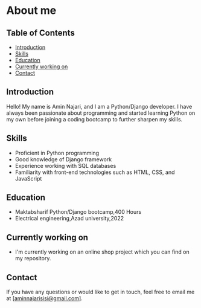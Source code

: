 # About me

## Table of Contents

- [Introduction](#introduction)
- [Skills](#skills)
- [Education](#education)
- [Currently working on](#currently-working-on)
- [Contact](#contact)

## Introduction
Hello! My name is Amin Najari, and I am a  Python/Django developer. I have always been passionate about programming and started learning Python on my own before joining a coding bootcamp to further sharpen my skills.

## Skills
- Proficient in Python programming
- Good knowledge of Django framework
- Experience working with SQL databases
- Familiarity with front-end technologies such as HTML, CSS, and JavaScript

## Education
- Maktabsharif Python/Django bootcamp,400 Hours
- Electrical engineering,Azad university,2022

## Currently working on
- I'm currently working on an online shop project which you can find on my repository.


## Contact
If you have any questions or would like to get in touch, feel free to email me at [aminnajarisisi@gmail.com].



